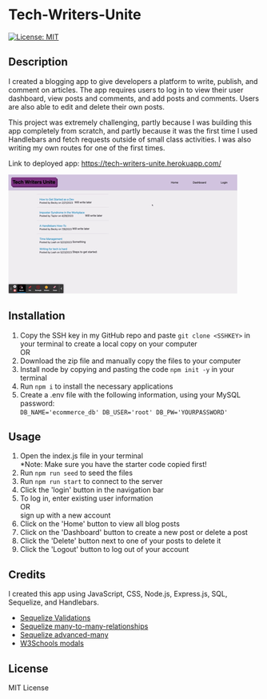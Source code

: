 # Tech-Writers-Unite

[![License: MIT](https://img.shields.io/badge/License-MIT-yellow.svg)](https://opensource.org/licenses/MIT)

## Description
I created a blogging app to give developers a platform to write, publish, and comment on articles. The app requires users to log in to view their user dashboard, view posts and comments, and add posts and comments. Users are also able to edit and delete their own posts.

This project was extremely challenging, partly because I was building this app completely from scratch, and partly because it was the first time I used Handlebars and fetch requests outside of small class activities. I was also writing my own routes for one of the first times.

Link to deployed app: https://tech-writers-unite.herokuapp.com/

![Preview](./public/images//Tech%20Writers%20Unite.gif)

## Installation
1. Copy the SSH key in my GitHub repo and paste `git clone <SSHKEY>` in your terminal to create a local copy on your computer\
OR
2. Download the zip file and manually copy the files to your computer
3. Install node by copying and pasting the code `npm init -y` in your terminal
4. Run `npm i` to install the necessary applications 
5. Create a .env file with the following information, using your MySQL password:\
`DB_NAME='ecommerce_db'
DB_USER='root'
DB_PW='YOURPASSWORD'`

## Usage
1. Open the index.js file in your terminal\
*Note: Make sure you have the starter code copied first!
3. Run `npm run seed` to seed the files
4. Run `npm run start` to connect to the server
5. Click the 'login' button in the navigation bar
6. To log in, enter existing user information\
OR\
  sign up with a new account
7. Click on the 'Home' button to view all blog posts
8. Click on the 'Dashboard' button to create a new post or delete a post
9. Click the 'Delete' button next to one of your posts to delete it
10. Click the 'Logout' button to log out of your account

## Credits 
I created this app using JavaScript, CSS, Node.js, Express.js, SQL, Sequelize, and Handlebars.

- [Sequelize Validations](https://sequelize.org/docs/v6/core-concepts/validations-and-constraints/)
- [Sequelize many-to-many-relationships](https://sequelize.org/docs/v6/core-concepts/assocs/#many-to-many-relationships)
- [Sequelize advanced-many](https://sequelize.org/docs/v6/advanced-association-concepts/advanced-many-to-many/)
- [W3Schools modals](https://www.w3schools.com/howto/howto_css_modals.asp)

## License
MIT License
